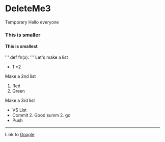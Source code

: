 # DeleteMe3
Temporary
Hello everyone
### This is smaller
#### This is smallest
'''
def fn(x):
'''
Let's make a list 
* 1
*2

Make a 2nd list
1. Red
2. Green

Make a 3rd list
* VS List
* Commit
   2. Good summ
   2. go 
* Push
------
Link to [Google](https://www.google.com)

